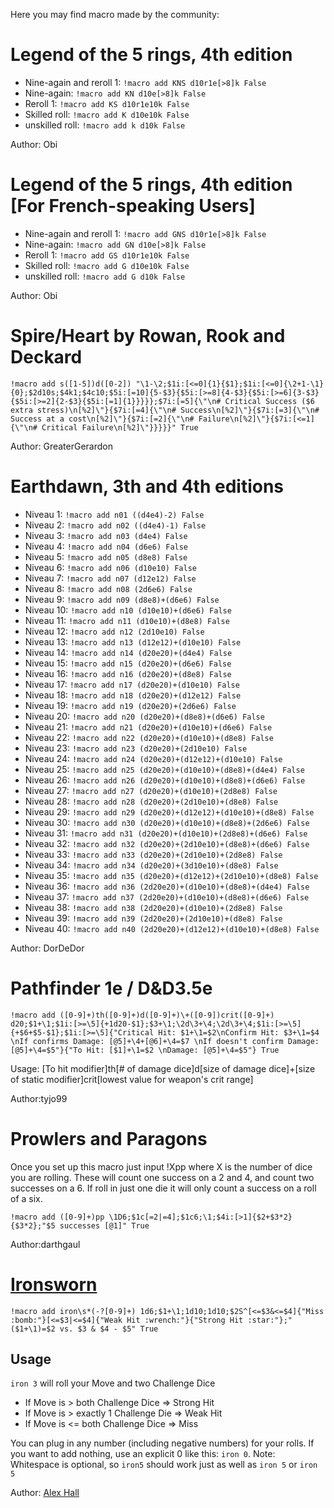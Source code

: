 Here you may find macro made by the community:


# Legend of the 5 rings, 4th edition

* Nine-again and reroll 1: `!macro add KNS d10r1e[>8]k False`
* Nine-again: `!macro add KN d10e[>8]k False`
* Reroll 1: `!macro add KS d10r1e10k False`
* Skilled roll: `!macro add K d10e10k False`
* unskilled roll: `!macro add k d10k False`

Author: Obi

# Legend of the 5 rings, 4th edition [For French-speaking Users]

* Nine-again and reroll 1: `!macro add GNS d10r1e[>8]k False`
* Nine-again: `!macro add GN d10e[>8]k False`
* Reroll 1: `!macro add GS d10r1e10k False`
* Skilled roll: `!macro add G d10e10k False`
* unskilled roll: `!macro add G d10k False`

Author: Obi


# Spire/Heart by Rowan, Rook and Deckard

```
!macro add s([1-5])d([0-2]) "\1-\2;$1i:[<=0]{1}{$1};$1i:[<=0]{\2+1-\1}{0};$2d10s;$4k1;$4c10;$5i:[=10]{5-$3}{$5i:[>=8]{4-$3}{$5i:[>=6]{3-$3}{$5i:[>=2]{2-$3}{$5i:[=1]{1}}}}};$7i:[=5]{\"\n# Critical Success ($6 extra stress)\n[%2]\"}{$7i:[=4]{\"\n# Success\n[%2]\"}{$7i:[=3]{\"\n# Success at a cost\n[%2]\"}{$7i:[=2]{\"\n# Failure\n[%2]\"}{$7i:[<=1]{\"\n# Critical Failure\n[%2]\"}}}}}" True
```

Author: GreaterGerardon


# Earthdawn, 3th and 4th editions

* Niveau 1: `!macro add n01 ((d4e4)-2) False`
* Niveau 2: `!macro add n02 ((d4e4)-1) False`
* Niveau 3: `!macro add n03 (d4e4) False`
* Niveau 4: `!macro add n04 (d6e6) False`
* Niveau 5: `!macro add n05 (d8e8) False`
* Niveau 6: `!macro add n06 (d10e10) False`
* Niveau 7: `!macro add n07 (d12e12) False`
* Niveau 8: `!macro add n08 (2d6e6) False`
* Niveau 9: `!macro add n09 (d8e8)+(d6e6) False`
* Niveau 10: `!macro add n10 (d10e10)+(d6e6) False`
* Niveau 11: `!macro add n11 (d10e10)+(d8e8) False`
* Niveau 12: `!macro add n12 (2d10e10) False`
* Niveau 13: `!macro add n13 (d12e12)+(d10e10) False`
* Niveau 14: `!macro add n14 (d20e20)+(d4e4) False`
* Niveau 15: `!macro add n15 (d20e20)+(d6e6) False`
* Niveau 16: `!macro add n16 (d20e20)+(d8e8) False`
* Niveau 17: `!macro add n17 (d20e20)+(d10e10) False`
* Niveau 18: `!macro add n18 (d20e20)+(d12e12) False`
* Niveau 19: `!macro add n19 (d20e20)+(2d6e6) False`
* Niveau 20: `!macro add n20 (d20e20)+(d8e8)+(d6e6) False`
* Niveau 21: `!macro add n21 (d20e20)+(d10e10)+(d6e6) False`
* Niveau 22: `!macro add n22 (d20e20)+(d10e10)+(d8e8) False`
* Niveau 23: `!macro add n23 (d20e20)+(2d10e10) False`
* Niveau 24: `!macro add n24 (d20e20)+(d12e12)+(d10e10) False`
* Niveau 25: `!macro add n25 (d20e20)+(d10e10)+(d8e8)+(d4e4) False`
* Niveau 26: `!macro add n26 (d20e20)+(d10e10)+(d8e8)+(d6e6) False`
* Niveau 27: `!macro add n27 (d20e20)+(d10e10)+(2d8e8) False`
* Niveau 28: `!macro add n28 (d20e20)+(2d10e10)+(d8e8) False`
* Niveau 29: `!macro add n29 (d20e20)+(d12e12)+(d10e10)+(d8e8) False`
* Niveau 30: `!macro add n30 (d20e20)+(d10e10)+(d8e8)+(2d6e6) False`
* Niveau 31: `!macro add n31 (d20e20)+(d10e10)+(2d8e8)+(d6e6) False`
* Niveau 32: `!macro add n32 (d20e20)+(2d10e10)+(d8e8)+(d6e6) False`
* Niveau 33: `!macro add n33 (d20e20)+(2d10e10)+(2d8e8) False`
* Niveau 34: `!macro add n34 (d20e20)+(3d10e10)+(d8e8) False`
* Niveau 35: `!macro add n35 (d20e20)+(d12e12)+(2d10e10)+(d8e8) False`
* Niveau 36: `!macro add n36 (2d20e20)+(d10e10)+(d8e8)+(d4e4) False`
* Niveau 37: `!macro add n37 (2d20e20)+(d10e10)+(d8e8)+(d6e6) False`
* Niveau 38: `!macro add n38 (2d20e20)+(d10e10)+(2d8e8) False`
* Niveau 39: `!macro add n39 (2d20e20)+(2d10e10)+(d8e8) False`
* Niveau 40: `!macro add n40 (2d20e20)+(d12e12)+(d10e10)+(d8e8) False`

Author: DorDeDor

# Pathfinder 1e / D&D3.5e
```
!macro add ([0-9]+)th([0-9]+)d([0-9]+)\+([0-9])crit([0-9]+) d20;$1+\1;$1i:[>=\5]{+1d20-$1};$3+\1;\2d\3+\4;\2d\3+\4;$1i:[>=\5]{+$6+$5-$1};$1i:[>=\5]{"Critical Hit: $1+\1=$2\nConfirm Hit: $3+\1=$4 \nIf confirms Damage: [@5]+\4+[@6]+\4=$7 \nIf doesn't confirm Damage: [@5]+\4=$5"}{"To Hit: [$1]+\1=$2 \nDamage: [@5]+\4=$5"} True
```

Usage: [To hit modifier]th[# of damage dice]d[size of damage dice]+[size of static modifier]crit[lowest value for weapon's crit range]

Author:tyjo99

# Prowlers and Paragons
Once you set up this macro just input !Xpp where X is the number of dice you are rolling. These will count one success on a 2 and 4, and count two successes on a 6. If roll in just one die it will only count a success on a roll of a six. 

```
!macro add ([0-9]+)pp \1D6;$1c[=2|=4];$1c6;\1;$4i:[>1]{$2+$3*2}{$3*2};"$5 successes [@1]" True
```


Author:darthgaul

# [Ironsworn](https://www.ironswornrpg.com/)
```
!macro add iron\s*(-?[0-9]+) 1d6;$1+\1;1d10;1d10;$2S^[<=$3&<=$4]{"Miss :bomb:"}[<=$3|<=$4]{"Weak Hit :wrench:"}{"Strong Hit :star:"};"($1+\1)=$2 vs. $3 & $4 - $5" True
```
## Usage
`iron 3` will roll your Move and two Challenge Dice
* If Move is > both Challenge Dice => Strong Hit
* If Move is > exactly 1 Challenge Die => Weak Hit
* If Move is <= both Challenge Dice => Miss

You can plug in any number (including negative numbers) for your rolls.
If you want to add nothing, use an explicit 0 like this: `iron 0`. 
Note: Whitespace is optional, so `iron5` should work just as well as `iron 5` or `iron             5` 

Author: [Alex Hall](www.alexhall.org)


